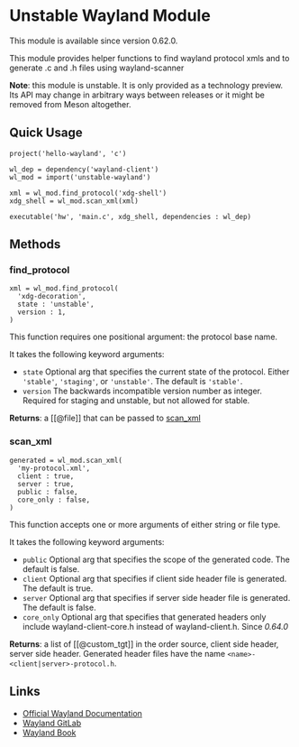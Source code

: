 # Unstable Wayland Module

This module is available since version 0.62.0.

This module provides helper functions to find wayland protocol
xmls and to generate .c and .h files using wayland-scanner

**Note**: this module is unstable. It is only provided as a technology
preview. Its API may change in arbitrary ways between releases or it
might be removed from Meson altogether.

## Quick Usage

```meson
project('hello-wayland', 'c')

wl_dep = dependency('wayland-client')
wl_mod = import('unstable-wayland')

xml = wl_mod.find_protocol('xdg-shell')
xdg_shell = wl_mod.scan_xml(xml)

executable('hw', 'main.c', xdg_shell, dependencies : wl_dep)
```

## Methods

### find_protocol
```meson
xml = wl_mod.find_protocol(
  'xdg-decoration',
  state : 'unstable',
  version : 1,
)
```
This function requires one positional argument: the protocol base name.

It takes the following keyword arguments:
- `state` Optional arg that specifies the current state of the protocol.
  Either `'stable'`, `'staging'`, or `'unstable'`. The default is `'stable'`.
- `version` The backwards incompatible version number as integer.
  Required for staging and unstable, but not allowed for stable.

**Returns**: a [[@file]] that can be passed to [scan_xml](#scan_xml)

### scan_xml
```meson
generated = wl_mod.scan_xml(
  'my-protocol.xml',
  client : true,
  server : true,
  public : false,
  core_only : false,
)
```
This function accepts one or more arguments of either string or file type.

It takes the following keyword arguments:
- `public` Optional arg that specifies the scope of the generated code.
  The default is false.
- `client` Optional arg that specifies if client side header file is
  generated. The default is true.
- `server` Optional arg that specifies if server side header file is
  generated. The default is false.
- `core_only` Optional arg that specifies that generated headers only include
  wayland-client-core.h instead of wayland-client.h. Since *0.64.0*

**Returns**: a list of [[@custom_tgt]] in the order source, client side header,
server side header. Generated header files have the name
`<name>-<client|server>-protocol.h`.

## Links
- [Official Wayland Documentation](https://wayland.freedesktop.org/docs/html/)
- [Wayland GitLab](https://gitlab.freedesktop.org/wayland)
- [Wayland Book](https://wayland-book.com/)

